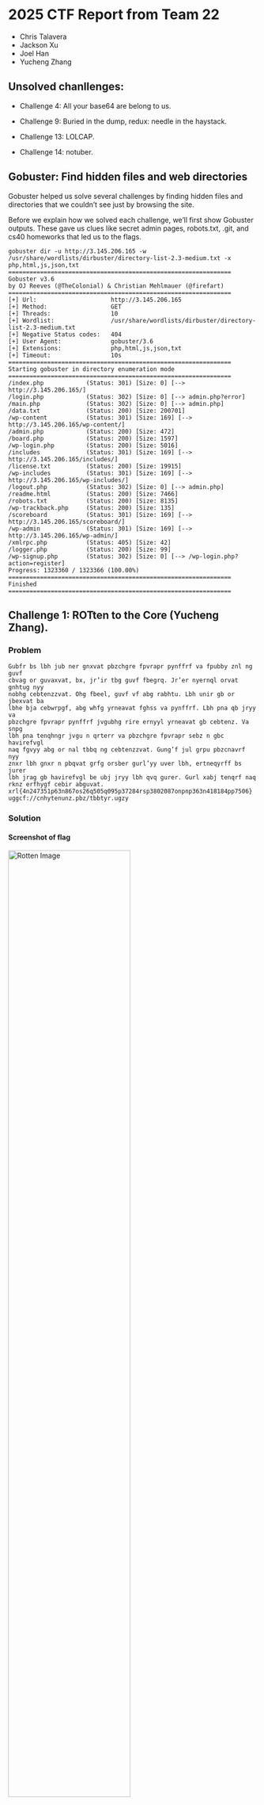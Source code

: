 # 2025 CTF Report from Team 22

- Chris Talavera
- Jackson Xu
- Joel Han
- Yucheng Zhang

## Unsolved chanllenges:

- Challenge 4: All your base64 are belong to us.

- Challenge 9: Buried in the dump, redux: needle in the haystack.

- Challenge 13: LOLCAP.

- Challenge 14: notuber.

## Gobuster: Find hidden files and web directories

Gobuster helped us solve several challenges by finding hidden files and directories that we couldn’t see just by browsing the site.

Before we explain how we solved each challenge, we’ll first show Gobuster outputs. These gave us clues like secret admin pages, robots.txt, .git, and cs40 homeworks that led us to the flags.

```
gobuster dir -u http://3.145.206.165 -w /usr/share/wordlists/dirbuster/directory-list-2.3-medium.txt -x php,html,js,json,txt
===============================================================
Gobuster v3.6
by OJ Reeves (@TheColonial) & Christian Mehlmauer (@firefart)
===============================================================
[+] Url:                     http://3.145.206.165
[+] Method:                  GET
[+] Threads:                 10
[+] Wordlist:                /usr/share/wordlists/dirbuster/directory-list-2.3-medium.txt
[+] Negative Status codes:   404
[+] User Agent:              gobuster/3.6
[+] Extensions:              php,html,js,json,txt
[+] Timeout:                 10s
===============================================================
Starting gobuster in directory enumeration mode
===============================================================
/index.php            (Status: 301) [Size: 0] [--> http://3.145.206.165/]
/login.php            (Status: 302) [Size: 0] [--> admin.php?error]
/main.php             (Status: 302) [Size: 0] [--> admin.php]
/data.txt             (Status: 200) [Size: 200701]
/wp-content           (Status: 301) [Size: 169] [--> http://3.145.206.165/wp-content/]
/admin.php            (Status: 200) [Size: 472]
/board.php            (Status: 200) [Size: 1597]
/wp-login.php         (Status: 200) [Size: 5016]
/includes             (Status: 301) [Size: 169] [--> http://3.145.206.165/includes/]
/license.txt          (Status: 200) [Size: 19915]
/wp-includes          (Status: 301) [Size: 169] [--> http://3.145.206.165/wp-includes/]
/logout.php           (Status: 302) [Size: 0] [--> admin.php]
/readme.html          (Status: 200) [Size: 7466]
/robots.txt           (Status: 200) [Size: 8135]
/wp-trackback.php     (Status: 200) [Size: 135]
/scoreboard           (Status: 301) [Size: 169] [--> http://3.145.206.165/scoreboard/]
/wp-admin             (Status: 301) [Size: 169] [--> http://3.145.206.165/wp-admin/]
/xmlrpc.php           (Status: 405) [Size: 42]
/logger.php           (Status: 200) [Size: 99]
/wp-signup.php        (Status: 302) [Size: 0] [--> /wp-login.php?action=register]
Progress: 1323360 / 1323366 (100.00%)
===============================================================
Finished
===============================================================
```

## Challenge 1: ROTten to the Core (Yucheng Zhang).

### Problem

```
Gubfr bs lbh jub ner gnxvat pbzchgre fpvrapr pynffrf va fpubby znl ng guvf
cbvag or guvaxvat, bx, jr’ir tbg guvf fbegrq. Jr’er nyernql orvat gnhtug nyy
nobhg cebtenzzvat. Ohg fbeel, guvf vf abg rabhtu. Lbh unir gb or jbexvat ba
lbhe bja cebwrpgf, abg whfg yrneavat fghss va pynffrf. Lbh pna qb jryy va
pbzchgre fpvrapr pynffrf jvgubhg rire ernyyl yrneavat gb cebtenz. Va snpg
lbh pna tenqhngr jvgu n qrterr va pbzchgre fpvrapr sebz n gbc havirefvgl
naq fgvyy abg or nal tbbq ng cebtenzzvat. Gung’f jul grpu pbzcnavrf nyy
znxr lbh gnxr n pbqvat grfg orsber gurl’yy uver lbh, ertneqyrff bs jurer
lbh jrag gb havirefvgl be ubj jryy lbh qvq gurer. Gurl xabj tenqrf naq
rknz erfhygf cebir abguvat.
xrl{4n247351p63n867os26q505q095p37284rsp3802087onpnp363n418184pp7506}
uggcf://cnhytenunz.pbz/tbbtyr.ugzy
```

### Solution

#### Screenshot of flag

<img src="rotten.png" alt="Rotten Image" width="70%">

#### Exact Location

ROTten to the Core blog post

#### Method

The code is ROT13-encoded message. I used rot13-decoder (https://cryptii.com/pipes/rot13-decoder) to decode the text, and key `key{4a247351c63a867bf26d505d095c37284efc3802087bacac363a418184cc7506}` is revealed


## Challenge 2: I hope I didn't make this too easy: another flag is on the blog.

### Problem

There must be another flag on the blog... 

### Solution

#### Screenshot of flag

`key{5925189030bc2af596c7ccc8d925c292ca0e25165965caba71e9d5fafaebd744}`

#### Exact Location

A Flag Is Here… Blog Post 

#### Method

This is a multi-layer Base64 encoded text. I used the below python script to decode 20 layers to finally got the key `key{5925189030bc2af596c7ccc8d925c292ca0e25165965caba71e9d5fafaebd744}`.

```
import base64

# Read the input
data = open("encoded.txt", "rb").read()

# Try decoding up to 50 layers
for i in range(50):
    try:
        print(f"[+] Decoding layer {i+1}")
        data = base64.b64decode(data)
    except Exception as e:
        print(f"[-] Stopped decoding at layer {i+1}: {e}")
        break

# Save final decoded data
with open("decoded_final.bin", "wb") as f:
    f.write(data)
```

## Challenge 3: .git the FLAG.

### Problem

Find the flag, HINT: .git

### Solution

#### Screenshot of flag

![Challenge 3 Flag](challenge_3_flag.PNG)

#### Exact Location

FLAG file from http://3.145.206.165/.git/ endpoint

![.git Directory](git_dir.PNG)

#### Method

Once endpoint was uncovered using brute force adding /.git/ to the url we found a number of files and directories.
One of which was a FLAG file once downloaded and viewed in Notepad exposed the flag. 


## Challenge 4: All your base64 are belong to us

### Problem

Find flag. 
Hints: Base64, bad grammar

### Solution

#### Screenshot of flag


#### Exact Location


#### Method


## Challenge 5: Don't ask me if something looks wrong. Look again, pay careful attention.

### Problem


### Solution

#### Screenshot of flag



#### Exact Location


#### Method


## Challenge 6: Don't ask me if something looks wrong. Look again, pay really careful attention.

### Problem


### Solution

#### Screenshot of flag



#### Exact Location


#### Method

## Challenge 7: That readme is peculiar...

### Problem

Where is the readme?
Where is the repo? 
Can we git clone?

### Solution

#### Screenshot of flag

![Readme Spotted](readme_flag.PNG)

#### Exact Location

http://3.145.206.165/readme.html

We found this flag on the readme page.

#### Method

How many file extensions for readme could there be?

We tried this the brute force way trying different file extensions until we got a bite

readme.php
readme.txt
readme.png
readme.html

We eventually found it again on Gobuster...

## Challenge 8: A whole bunch of CS40 homeworks found

### Problem

Find the homeworks, find the flag


### Solution

#### Screenshot of flag

![cs40 flag](cs40_flag.png)

#### Exact Location
http://3.145.206.165/wp-content/uploads/2024/03/

hello.docx file that was actually a PDF!

#### Method

Using GoBuster we found the /wm-content endpoint that led us to this 
http://3.145.206.165/wp-content/uploads/2024/03/

Where we found an intruiging hello.docx that we could not open using Word. 
We checked the file type and it was actually a pdf after converting and viewing the file we found the flag!



## Challenge 10: About my friend bobo

### Problem

Bo Bo is the only other user besides admin (Ming) that has posted. Also the only friend of admin.
Location of the flag will have something to do with Bo Bo

### Solution

#### Screenshot of flag

# ![bobo flag](bobo_flag.png)

#### Exact Location

The location of the flag was saved as a draft in bobo's login dashboard.

#### Method

Used WPScan to identify three users: admin, bobo, and Bo Bo

wpscan --url http://3.145.206.165 --passwords rockyou.txt --usernames admin,bobo,Bo Bo --api-token XXXXXX

Once the password was cracked we used the credentials: bobo, Football
on the wp-login page http://3.145.206.165/wp-login.php to login as bobo.


## Challenge 11: XSS gone sinister. (Joel Han)

### Problem

A little bit of sneaky XSS will get us there. 

### Solution 

#### Screenshot of flag
# ![data_txt](https://github.com/user-attachments/assets/29d0490b-4ab0-4a58-b95f-67f0f5a3109c)


#### Exact Location
Key found at this URL: http://3.145.206.165/data.txt

#### Method
Inspected the board.php page and found there was a code snippet in the first comment. Compared to all the other comments, it 
looked strangely out of place... so doing what a curious person should do: we dug deeper to figure out what exactly it did. 
After some digging, we concluded it was used to log user keystrokes! 

After understanding that, we tested going to http://3.145.206.165/logger.php, since that's where it looked like everything was 
being directed to.  To our surprise, we were met with a blank page didn't find anything noteable until inspecting the page...  
information on JohnHoder's Javascript Keylogger GitHub. 

After finding the GitHub, we saw some information on how the logger worked and where it was sesnding information to be stored.  
But to where? Process of elimination...  If it's not the .js or data.php file, it's probably the data.txt file right?

Lo and behold - after plugging in http://3.145.206.165/data.txt, the key was listed there (along with a lot of other 
information input which we assume is from users submitting information to the board.php page.)

A fun goose chase to go from one point to another!

## Challenge 12: Where are the robots? (Yucheng Zhang)

### Problem

These are not the droids you're looking for...

### Solution

#### Screenshot of flag



#### Exact Location


#### Method

## Challenge 13: LOLCAP

### Problem

![Wireshark lol.pcap](wireshark_lol.PNG)

Download the LOLCAP.pcap file and find flag
Packets in pcap file are all malformed

### Solution

#### Screenshot of flag



#### Exact Location


#### Method

## Challenge 13: notuber

### Problem


### Solution

#### Screenshot of flag



#### Exact Location


#### Method



## Executive Summary

## Lessons Learned

## Conclusions
